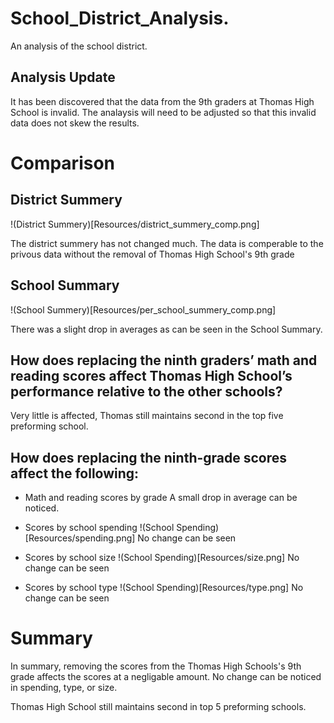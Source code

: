 # School_District_Analysis.
An analysis of the school district. 

## Analysis Update
It has been discovered that the data from the 9th graders at Thomas High School is invalid. The analaysis will need to be adjusted so that this invalid data does not skew the results.

# Comparison
## District Summery
!(District Summery)[Resources/district_summery_comp.png]

The district summery has not changed much. The data is comperable to the privous data without the removal of Thomas High School's 9th grade

## School Summary
!(School Summery)[Resources/per_school_summery_comp.png]

There was a slight drop in averages as can be seen in the School Summary.

## How does replacing the ninth graders’ math and reading scores affect Thomas High School’s performance relative to the other schools?

Very little is affected, Thomas still maintains second in the top five preforming school. 

## How does replacing the ninth-grade scores affect the following:

* Math and reading scores by grade
A small drop in average can be noticed.

* Scores by school spending
!(School Spending)[Resources/spending.png]
No change can be seen
* Scores by school size
!(School Spending)[Resources/size.png]
No change can be seen
* Scores by school type
!(School Spending)[Resources/type.png]
No change can be seen


# Summary

In summary, removing the scores from the Thomas High Schools's 9th grade affects the scores at a negligable amount. No change can be noticed in spending, type, or size. 

Thomas High School still maintains second in top 5 preforming schools. 
